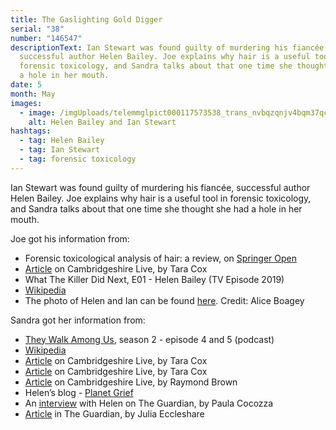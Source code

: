 ```yaml
---
title: The Gaslighting Gold Digger
serial: "38"
number: "146547"
descriptionText: Ian Stewart was found guilty of murdering his fiancée,
  successful author Helen Bailey. Joe explains why hair is a useful tool in
  forensic toxicology, and Sandra talks about that one time she thought she had
  a hole in her mouth.
date: 5
month: May
images:
  - image: /imgUploads/telemmglpict000117573538_trans_nvbqzqnjv4bqm37qciwr9ctrqmimdqvx7hczqe3kwfy68wivhhh8cks.webp
    alt: Helen Bailey and Ian Stewart
hashtags:
  - tag: Helen Bailey
  - tag: Ian Stewart
  - tag: forensic toxicology
---
```

Ian Stewart was found guilty of murdering his fiancée, successful author Helen Bailey. Joe explains why hair is a useful tool in forensic toxicology, and Sandra talks about that one time she thought she had a hole in her mouth.



Joe got his information from:

* Forensic toxicological analysis of hair: a review, on [Springer Open](https://ejfs.springeropen.com/articles/10.1186/s41935-019-0119-5)
* [Article](https://www.cambridge-news.co.uk/news/cambridge-news/traces-sleeping-drug-found-helen-12439381) on Cambridgeshire Live, by Tara Cox
* What The Killer Did Next, E01 - Helen Bailey (TV Episode 2019)
* [Wikipedia](https://en.wikipedia.org/wiki/Helen_Bailey)
* The photo of Helen and Ian can be found [here](https://www.telegraph.co.uk/news/2018/08/22/killer-childrens-author-helen-bailey-quizzed-police-death-first/). Credit: Alice Boagey

Sandra got her information from:

* [They Walk Among Us](https://theywalkamonguspodcast.com/), season 2 - episode 4 and 5 (podcast)
* [Wikipedia](https://en.wikipedia.org/wiki/Helen_Bailey)
* [Article](https://www.cambridge-news.co.uk/news/cambridge-news/helen-bailey-murder-trial-timeline-12610832) on Cambridgeshire Live, by Tara Cox
* [Article](https://www.cambridge-news.co.uk/news/cambridge-news/helen-bailey-murder-trial-killer-12631264) on Cambridgeshire Live, by Tara Cox
* [Article](https://www.cambridge-news.co.uk/news/cambridge-news/royston-author-helen-baileys-family-12629207) on Cambridgeshire Live, by Raymond Brown
* Helen’s blog - [Planet Grief](http://planetgrief.com/about-me/)
* An [interview](https://www.theguardian.com/lifeandstyle/2015/oct/03/i-was-wearing-a-bikini-when-he-died-the-absurdity-of-it) with Helen on The Guardian, by Paula Cocozza
* [Article](https://www.theguardian.com/books/2016/aug/09/helen-bailey-obituary) in The Guardian, by Julia Eccleshare